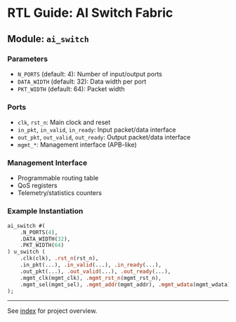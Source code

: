 # RTL Guide: AI Switch Fabric

## Module: `ai_switch`

### Parameters
- `N_PORTS` (default: 4): Number of input/output ports
- `DATA_WIDTH` (default: 32): Data width per port
- `PKT_WIDTH` (default: 64): Packet width

### Ports
- `clk`, `rst_n`: Main clock and reset
- `in_pkt`, `in_valid`, `in_ready`: Input packet/data interface
- `out_pkt`, `out_valid`, `out_ready`: Output packet/data interface
- `mgmt_*`: Management interface (APB-like)

### Management Interface
- Programmable routing table
- QoS registers
- Telemetry/statistics counters

### Example Instantiation
```systemverilog
ai_switch #(
    .N_PORTS(4),
    .DATA_WIDTH(32),
    .PKT_WIDTH(64)
) u_switch (
    .clk(clk), .rst_n(rst_n),
    .in_pkt(...), .in_valid(...), .in_ready(...),
    .out_pkt(...), .out_valid(...), .out_ready(...),
    .mgmt_clk(mgmt_clk), .mgmt_rst_n(mgmt_rst_n),
    .mgmt_sel(mgmt_sel), .mgmt_addr(mgmt_addr), .mgmt_wdata(mgmt_wdata), .mgmt_write(mgmt_write), .mgmt_rdata(mgmt_rdata)
);
```

---

See [index](index.md) for project overview.
